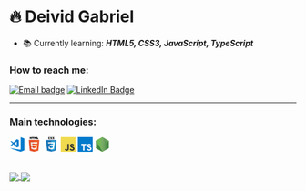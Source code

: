 # 🔥 Deivid Gabriel

- 📚 Currently learning: **_HTML5, CSS3, JavaScript, TypeScript_**

### How to reach me:

[![Email badge](https://img.shields.io/badge/email-red?style=for-the-badge&logo=gmail&logoColor=white)](mailto:pereiradeoliveiradeividgabriel@gmail.com?subject=Hello)
[![LinkedIn Badge](https://img.shields.io/badge/linkedin-blue?logo=linkedin&style=for-the-badge&logoColor=white)](https://linkedin.com/in/deivid-gabriel-pereira-de-oliveira-30769a20a/)

---

### Main technologies:
<p align="left">
<code><img title="Visual Studio Code" width="26px" src="https://raw.githubusercontent.com/github/explore/80688e429a7d4ef2fca1e82350fe8e3517d3494d/topics/visual-studio-code/visual-studio-code.png" /></code>
<code><img title="HTML5" width="26px" src="https://raw.githubusercontent.com/github/explore/80688e429a7d4ef2fca1e82350fe8e3517d3494d/topics/html/html.png" /></code>
<code><img title="CSS3" width="26px" src="https://raw.githubusercontent.com/github/explore/80688e429a7d4ef2fca1e82350fe8e3517d3494d/topics/css/css.png" /></code>
<code><img title="JavaScript" width="26px" src="https://raw.githubusercontent.com/github/explore/80688e429a7d4ef2fca1e82350fe8e3517d3494d/topics/javascript/javascript.png" /></code>
<code><img title="TypeScript" width="26px" src="https://raw.githubusercontent.com/github/explore/80688e429a7d4ef2fca1e82350fe8e3517d3494d/topics/typescript/typescript.png" /></code>
<code><img title="JavaScript" width="26px" src="https://raw.githubusercontent.com/github/explore/80688e429a7d4ef2fca1e82350fe8e3517d3494d/topics/nodejs/nodejs.png"></code>
</p>

<br>

<a href="#">
  <img align="center" src="https://github-readme-stats.vercel.app/api?username=deividgabrielpeira&show_icons=true&theme=default"/>
</a>
<a href="#">
  <img align="center" src="https://github-readme-stats.vercel.app/api/top-langs/?username=deividgabrielpeira&layout=compact)]"/>
</a>
